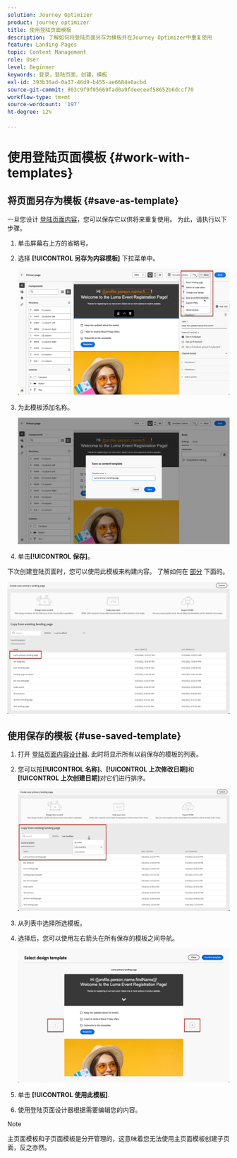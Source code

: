 ```yaml
---
solution: Journey Optimizer
product: journey optimizer
title: 使用登陆页面模板
description: 了解如何将登陆页面另存为模板并在Journey Optimizer中重复使用
feature: Landing Pages
topic: Content Management
role: User
level: Beginner
keywords: 登录，登陆页面，创建，模板
exl-id: 393b36ad-0a37-46d9-b455-ae6684e0acbd
source-git-commit: 803c9f9f05669fad0a9fdeeceef58652b6dccf70
workflow-type: tm+mt
source-wordcount: '197'
ht-degree: 12%

---
```


# 使用登陆页面模板 {#work-with-templates}

## 将页面另存为模板 {#save-as-template}

一旦您设计 [登陆页面内容](lp-content.md)，您可以保存它以供将来重复使用。 为此，请执行以下步骤。

1. 单击屏幕右上方的省略号。

1. 选择 **[!UICONTROL 另存为内容模板]** 下拉菜单中。

   ![](assets/lp_designer-save-template.png)

1. 为此模板添加名称。

   ![](assets/lp_designer-template-name.png)

1. 单击&#x200B;**[!UICONTROL 保存]**。

下次创建登陆页面时，您可以使用此模板来构建内容。 了解如何在 [部分](#use-saved-template) 下面的。

![](assets/lp_designer-saved-template.png)

## 使用保存的模板 {#use-saved-template}

1. 打开 [登陆页面内容设计器](design-lp.md). 此时将显示所有以前保存的模板的列表。

1. 您可以按&#x200B;**[!UICONTROL 名称]**、**[!UICONTROL 上次修改日期]**&#x200B;和&#x200B;**[!UICONTROL 上次创建日期]**&#x200B;对它们进行排序。

   ![](assets/lp_designer-saved-templates.png)

1. 从列表中选择所选模板。

1. 选择后，您可以使用左右箭头在所有保存的模板之间导航。

   ![](assets/lp_designer-saved-templates-navigate.png)

1. 单击 **[!UICONTROL 使用此模板]**.

1. 使用登陆页面设计器根据需要编辑您的内容。

>[!NOTE]
>
>主页面模板和子页面模板是分开管理的，这意味着您无法使用主页面模板创建子页面，反之亦然。
